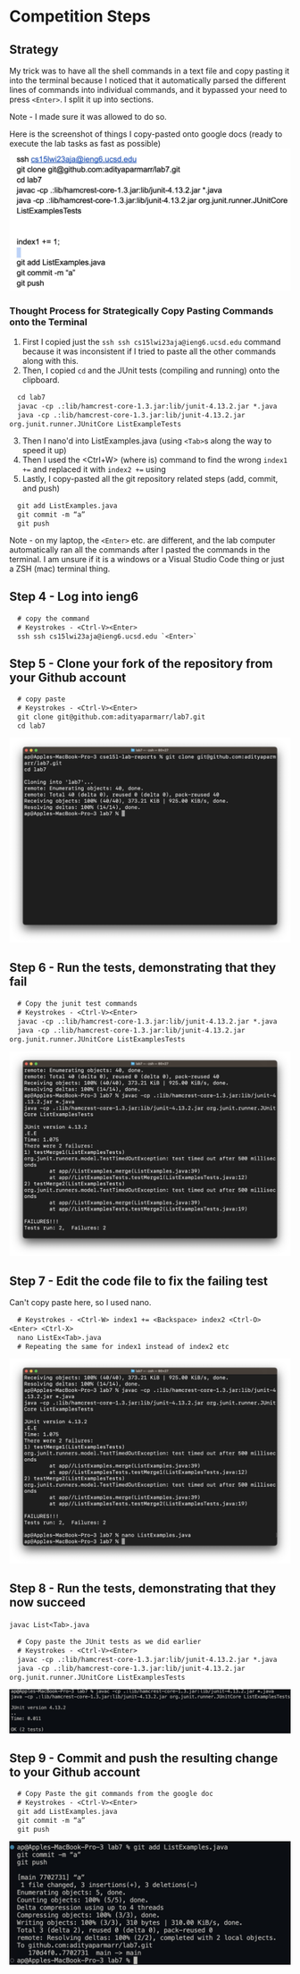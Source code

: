 # Competition Steps

## Strategy

My trick was to have all the shell commands in a text file and copy pasting it into the terminal because I noticed that it automatically parsed the different lines of commands into individual commands, and it bypassed your need to press `<Enter>`.
I split it up into sections.

Note - I made sure it was allowed to do so.

Here is the screenshot of things I copy-pasted onto google docs (ready to execute the lab tasks as fast as possible)
![Screenshot of Google Doc with all the commands to be copy pasted](lab7doc.jpg)

### Thought Process for Strategically Copy Pasting Commands onto the Terminal
1. First I copied just the `ssh ssh cs15lwi23aja@ieng6.ucsd.edu` command because it was inconsistent if I tried to paste all the other commands along with this.
2. Then, I copied  `cd` and the JUnit tests (compiling and running) onto the clipboard.
```
  cd lab7
  javac -cp .:lib/hamcrest-core-1.3.jar:lib/junit-4.13.2.jar *.java
  java -cp .:lib/hamcrest-core-1.3.jar:lib/junit-4.13.2.jar org.junit.runner.JUnitCore ListExampleTests
```
3. Then I nano'd into ListExamples.java (using `<Tab>`s along the way to speed it up)
4. Then I used the <Ctrl+W> (where is) command to find the wrong `index1 +=` and replaced it with `index2 +=` using <Backspace>
5. Lastly, I copy-pasted all the git repository related steps (add, commit, and push)
```
  git add ListExamples.java
  git commit -m “a”
  git push
```
Note - on my laptop, the `<Enter>` etc. are different, and the lab computer automatically ran all the commands after I pasted the commands in the terminal. I am unsure if it is a windows or a Visual Studio Code thing or just a ZSH (mac) terminal thing.
## Step 4 - Log into ieng6
```
  # copy the command
  # Keystrokes - <Ctrl-V><Enter>
  ssh ssh cs15lwi23aja@ieng6.ucsd.edu `<Enter>`
```
## Step 5 - Clone your fork of the repository from your Github account
```
  # copy paste 
  # Keystrokes - <Ctrl-V><Enter>
  git clone git@github.com:adityaparmarr/lab7.git 
  cd lab7
```
![Step 5](step5.jpg)
## Step 6 - Run the tests, demonstrating that they fail

```
  # Copy the junit test commands
  # Keystrokes - <Ctrl-V><Enter>
  javac -cp .:lib/hamcrest-core-1.3.jar:lib/junit-4.13.2.jar *.java
  java -cp .:lib/hamcrest-core-1.3.jar:lib/junit-4.13.2.jar org.junit.runner.JUnitCore ListExamplesTests
```
![Step 6](step6.jpg)
## Step 7 - Edit the code file to fix the failing test
Can't copy paste here, so I used nano.
```
  # Keystrokes - <Ctrl-W> index1 += <Backspace> index2 <Ctrl-O> <Enter> <Ctrl-X>
  nano ListEx<Tab>.java
  # Repeating the same for index1 instead of index2 etc
```
![Step 7](step7.jpg)
## Step 8 - Run the tests, demonstrating that they now succeed
`javac List<Tab>.java`

```
  # Copy paste the JUnit tests as we did earlier
  # Keystrokes - <Ctrl-V><Enter>
  javac -cp .:lib/hamcrest-core-1.3.jar:lib/junit-4.13.2.jar *.java
  java -cp .:lib/hamcrest-core-1.3.jar:lib/junit-4.13.2.jar org.junit.runner.JUnitCore ListExamplesTests
```
![Step 8](step8.jpg)
## Step 9 - Commit and push the resulting change to your Github account
```
  # Copy Paste the git commands from the google doc
  # Keystrokes - <Ctrl-V><Enter>
  git add ListExamples.java
  git commit -m “a”  
  git push
```
![Step 9](step9.jpg)
